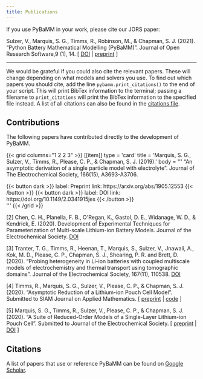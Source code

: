 ```yaml
---
title: Publications
---
```

If you use PyBaMM in your work, please cite our JORS paper:

Sulzer, V., Marquis, S. G., Timms, R., Robinson, M., & Chapman, S. J. (2021).  “Python Battery Mathematical Modelling (PyBaMM)”. Journal of Open Research Software,9 (1), 14. [ [DOI](https://doi.org/10.5334/jors.309) | [preprint](https://ecsarxiv.org/67ckj/) ]

---

We would be grateful if you could also cite the relevant papers. These will change depending on what models and solvers you use. To find out which
papers you should cite, add the line `pybamm.print_citations()` to the end of your script. This will print BibTex information to the terminal; passing
a filename to `print_citations` will print the BibTex information to the specified file instead. A list of all citations can also be found in the [citations file](https://github.com/pybamm-team/PyBaMM/blob/develop/pybamm/CITATIONS.bib).

## Contributions

The following papers have contributed directly to the development of PyBaMM.


{{< grid columns="1 2 2 3" >}}
[[item]]
type = 'card'
title = 'Marquis,  S.  G., Sulzer, V.,  Timms,  R.,  Please,  C.  P.,  &  Chapman,  S.  J.  (2019).'
body = '''
“An  asymptotic derivation of a single particle model with electrolyte”. Journal of The Electrochemical Society, 166(15), A3693-A3706.
<div class="custom-flex-btns">
{{< button dark >}}
label: Preprint
link: https://arxiv.org/abs/1905.12553
{{< /button >}}
{{< button dark >}}
label: DOI
link: https://doi.org/10.1149/2.0341915jes
{{< /button >}}
</div>
'''
{{< /grid >}}


[2] Chen, C. H., Planella, F. B., O'Regan, K., Gastol, D. E., Widanage, W. D., & Kendrick, E. (2020). Development of Experimental Techniques for Parameterization of Multi-scale Lithium-ion Battery Models. Journal of the Electrochemical Society. [DOI](https://doi.org/10.1149/1945-7111/ab9050)

[3] Tranter, T. G., Timms, R., Heenan, T., Marquis, S., Sulzer, V., Jnawali, A., Kok, M. D., Please, C. P., Chapman, S. J., Shearing, P. R. and Brett, D. (2020).  “Probing heterogeneity in Li-ion batteries with coupled multiscale models of electrochemistry and thermal transport using tomographic domains”. Journal of the Electrochemical Society, 167(11), 110538. [DOI](https://doi.org/10.1149/1945-7111/aba44b)

[4] Timms, R., Marquis, S. G., Sulzer, V., Please, C. P., & Chapman, S. J. (2020). “Asymptotic Reduction of a Lithium-ion Pouch Cell Model”. Submitted to SIAM Journal on Applied Mathematics. [ [preprint](https://arxiv.org/abs/2005.05127) | [code](https://github.com/rtimms/asymptotic-pouch-cell) ]

[5] Marquis, S. G., Timms, R., Sulzer, V., Please, C. P., & Chapman, S. J. (2020).  “A Suite of Reduced-Order Models of a Single-Layer Lithium-ion Pouch Cell”. Submitted to Journal of the Electrochemical Society. [ [preprint](https://arxiv.org/abs/2008.03691) | [DOI](https://doi.org/10.1149/1945-7111/abbce4) ]

## Citations

A list of papers that use or reference PyBaMM can be found on [Google Scholar](https://scholar.google.com/scholar?oi=bibs&hl=en&cites=798200737450391820).
